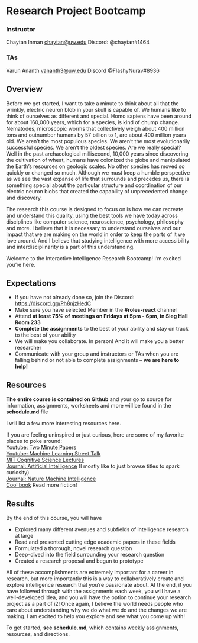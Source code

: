 # Research Project Bootcamp

### Instructor
Chaytan Inman
chaytan@uw.edu
Discord: @chaytan#1464

### TAs
Varun Ananth
vananth3@uw.edu 
Discord @FlashyNurav#8936

## Overview
Before we get started, I want to take a minute to think about all that the wrinkly, electric neuron blob in your skull is capable of. We humans like to think of ourselves as different and special. Homo sapiens have been around for about 160,000 years, which for a species, is kind of chump change. Nematodes, microscopic worms that collectively weigh about 400 million tons and outnumber humans by 57 billion to 1, are about 400 million years old. We aren’t the most populous species. We aren’t the most evolutionarily successful species. We aren’t the oldest species. Are we really special? Well in the past archaeological millisecond, 10,000 years since discovering the cultivation of wheat, humans have colonized the globe and manipulated the Earth’s resources on geologic scales. No other species has moved so quickly or changed so much. Although we must keep a humble perspective as we see the vast expanse of life that surrounds and precedes us, there is something special about the particular structure and coordination of our electric neuron blobs that created the capability of unprecedented change and discovery. 

The research this course is designed to focus on is how we can recreate and understand this quality, using the best tools we have today across disciplines like computer science, neuroscience, psychology, philosophy and more. I believe that it is necessary to understand ourselves and our impact that we are making on the world in order to keep the parts of it we love around. And I believe that studying intelligence with more accessibility and interdisciplinarity is a part of this understanding.

Welcome to the Interactive Intelligence Research Bootcamp! I’m excited you’re here.

## Expectations
- If you have not already done so, join the Discord: https://discord.gg/Ph8njzHedC 
- Make sure you have selected Member in the **#roles-react** channel
- Attend **at least 75% of meetings on Fridays at 5pm - 6pm, in Sieg Hall Room 233**
- **Complete the assignments** to the best of your ability and stay on track to the best of your ability
- We will make you collaborate. In person! And it will make you a better researcher
- Communicate with your group and instructors or TAs when you are falling behind or not able to complete assignments – **we are here to help!**

## Resources
**The entire course is contained on Github** and your go to source for information, assignments, worksheets and more will be found in the **schedule.md** file

I will list a few more interesting resources here.  

If you are feeling uninspired or just curious, here are some of my favorite places to poke around:  
[Youtube: Two Minute Papers](https://www.youtube.com/@TwoMinutePapers)  
[Youtube: Machine Learning Street Talk](https://www.youtube.com/@MachineLearningStreetTalk)  
[MIT Cognitive Science Lectures](https://www.youtube.com/watch?v=ba-HMvDn_vU&list=PLUl4u3cNGP60IKRN_pFptIBxeiMc0MCJP)  
[Journal: Artificial Intelligence](https://www.sciencedirect.com/journal/artificial-intelligence) (I mostly like to just browse titles to spark curiosity)  
[Journal: Nature Machine Intelligence](https://www.nature.com/natmachintell/)  
[Cool book](http://mostlyhypotheticalmountains.blogspot.com/2010/11/1-introduction-if-only-by-virtue-of.html) Read more fiction! 
## Results
By the end of this course, you will have
- Explored many different avenues and subfields of intelligence research at large
- Read and presented cutting edge academic papers in these fields
- Formulated a thorough, novel research question
- Deep-dived into the field surrounding your research question
- Created a research proposal and begun to prototype

All of these accomplishments are extremely important for a career in research, but more importantly this is a way to collaboratively create and explore intelligence research that you’re passionate about. At the end, if you have followed through with the assignments each week, you will have a well-developed idea, and you will have the option to continue your research project as a part of i2! Once again, I believe the world needs people who care about understanding why we do what we do and the changes we are making. I am excited to help you explore and see what you come up with!

To get started, **see schedule.md**, which contains weekly assignments, resources, and directions.


